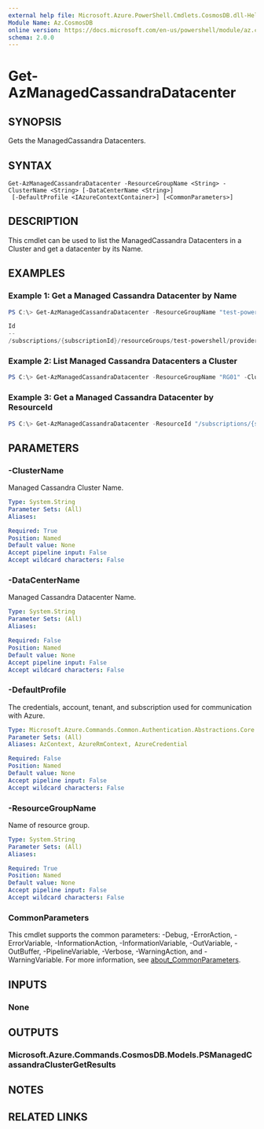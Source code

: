 ```yaml
---
external help file: Microsoft.Azure.PowerShell.Cmdlets.CosmosDB.dll-Help.xml
Module Name: Az.CosmosDB
online version: https://docs.microsoft.com/en-us/powershell/module/az.cosmosdb/get-azmanagedcassandradatacenter
schema: 2.0.0
---
```


# Get-AzManagedCassandraDatacenter

## SYNOPSIS
Gets the ManagedCassandra Datacenters.

## SYNTAX

```
Get-AzManagedCassandraDatacenter -ResourceGroupName <String> -ClusterName <String> [-DataCenterName <String>]
 [-DefaultProfile <IAzureContextContainer>] [<CommonParameters>]
```

## DESCRIPTION
This cmdlet can be used to list the ManagedCassandra Datacenters in a Cluster and get a datacenter by its Name.

## EXAMPLES

### Example 1: Get a Managed Cassandra Datacenter by Name
```powershell
PS C:\> Get-AzManagedCassandraDatacenter -ResourceGroupName "test-powershell" -ClusterName "cluster1" -DataCenterName "dc1"

Id                                                                                                                                                           Name Properties
--                                                                                                                                                           ---- ----------
/subscriptions/{subscriptionId}/resourceGroups/test-powershell/providers/Microsoft.DocumentDB/cassandraClusters/cluster1/dataCenters/dc1 dc1  Microsoft.Azure.Commands.CosmosDB.Models.PSDataCenterResourceProperties
```

### Example 2: List Managed Cassandra Datacenters a Cluster
```powershell
PS C:\> Get-AzManagedCassandraDatacenter -ResourceGroupName "RG01" -ClusterName "Cluster01"
```

### Example 3: Get a Managed Cassandra Datacenter by ResourceId
```powershell
PS C:\> Get-AzManagedCassandraDatacenter -ResourceId "/subscriptions/{subscriptionId}/resourceGroups/test-powershell/providers/Microsoft.DocumentDB/cassandraClusters/cluster01/dataCenters/dc01"
```

## PARAMETERS

### -ClusterName
Managed Cassandra Cluster Name.

```yaml
Type: System.String
Parameter Sets: (All)
Aliases:

Required: True
Position: Named
Default value: None
Accept pipeline input: False
Accept wildcard characters: False
```

### -DataCenterName
Managed Cassandra Datacenter Name.

```yaml
Type: System.String
Parameter Sets: (All)
Aliases:

Required: False
Position: Named
Default value: None
Accept pipeline input: False
Accept wildcard characters: False
```

### -DefaultProfile
The credentials, account, tenant, and subscription used for communication with Azure.

```yaml
Type: Microsoft.Azure.Commands.Common.Authentication.Abstractions.Core.IAzureContextContainer
Parameter Sets: (All)
Aliases: AzContext, AzureRmContext, AzureCredential

Required: False
Position: Named
Default value: None
Accept pipeline input: False
Accept wildcard characters: False
```

### -ResourceGroupName
Name of resource group.

```yaml
Type: System.String
Parameter Sets: (All)
Aliases:

Required: True
Position: Named
Default value: None
Accept pipeline input: False
Accept wildcard characters: False
```

### CommonParameters
This cmdlet supports the common parameters: -Debug, -ErrorAction, -ErrorVariable, -InformationAction, -InformationVariable, -OutVariable, -OutBuffer, -PipelineVariable, -Verbose, -WarningAction, and -WarningVariable. For more information, see [about_CommonParameters](http://go.microsoft.com/fwlink/?LinkID=113216).

## INPUTS

### None

## OUTPUTS

### Microsoft.Azure.Commands.CosmosDB.Models.PSManagedCassandraClusterGetResults

## NOTES

## RELATED LINKS
